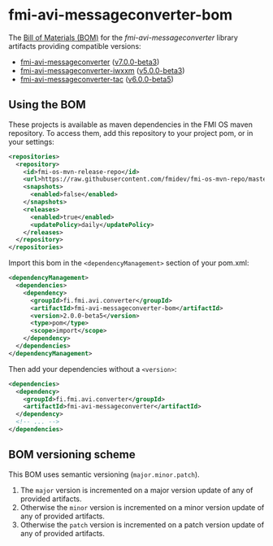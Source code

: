 <!-- Generated - DO NOT EDIT! Instead, edit sources under src/doc directory. -->
<!--
  After editing the source file or changing pom.xml, run at project root:
  mvn validate resources:copy-resources@readme
-->

# fmi-avi-messageconverter-bom

The [Bill of Materials (BOM)](https://maven.apache.org/guides/introduction/introduction-to-dependency-mechanism.html#Bill_of_Materials_BOM_POMs)
for the _fmi-avi-messageconverter_ library artifacts providing compatible versions:

* [fmi-avi-messageconverter](https://github.com/fmidev/fmi-avi-messageconverter)
  ([v7.0.0-beta3](https://github.com/fmidev/fmi-avi-messageconverter/releases/tag/fmi-avi-messageconverter-7.0.0-beta3))
* [fmi-avi-messageconverter-iwxxm](https://github.com/fmidev/fmi-avi-messageconverter-iwxxm)
  ([v5.0.0-beta3](https://github.com/fmidev/fmi-avi-messageconverter-iwxxm/releases/tag/fmi-avi-messageconverter-iwxxm-5.0.0-beta3))
* [fmi-avi-messageconverter-tac](https://github.com/fmidev/fmi-avi-messageconverter-tac)
  ([v6.0.0-beta5](https://github.com/fmidev/fmi-avi-messageconverter-tac/releases/tag/fmi-avi-messageconverter-tac-6.0.0-beta5))

## Using the BOM

These projects is available as maven dependencies in the FMI OS maven repository. To access them, add this repository to
your project pom, or in your settings:

```xml
<repositories>
  <repository>
    <id>fmi-os-mvn-release-repo</id>
    <url>https://raw.githubusercontent.com/fmidev/fmi-os-mvn-repo/master</url>
    <snapshots>
      <enabled>false</enabled>
    </snapshots>
    <releases>
      <enabled>true</enabled>
      <updatePolicy>daily</updatePolicy>
    </releases>
  </repository>
</repositories>
```

Import this bom in the `<dependencyManagement>` section of your pom.xml:

```xml
<dependencyManagement>
  <dependencies>
    <dependency>
      <groupId>fi.fmi.avi.converter</groupId>
      <artifactId>fmi-avi-messageconverter-bom</artifactId>
      <version>2.0.0-beta5</version>
      <type>pom</type>
      <scope>import</scope>
    </dependency>
  </dependencies>
</dependencyManagement>
```

Then add your dependencies without a `<version>`:

```xml
<dependencies>
  <dependency>
    <groupId>fi.fmi.avi.converter</groupId>
    <artifactId>fmi-avi-messageconverter</artifactId>
  </dependency>
  <!-- ... -->
</dependencies>
```

## BOM versioning scheme

This BOM uses semantic versioning (`major.minor.patch`).

1. The `major` version is incremented on a major version update of any of provided artifacts.
2. Otherwise the `minor` version is incremented on a minor version update of any of provided artifacts.
3. Otherwise the `patch` version is incremented on a patch version update of any of provided artifacts.

